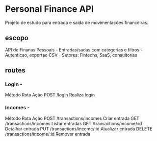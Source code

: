# Personal Finance API

Projeto de estudo para entrada e saida de movimentações financeiras.

## escopo

API de Finanas Pessoais -
Entradas/sadas com categorias e filtros -
Autenticao, exportao CSV -
Setores: Fintechs, SaaS, consultorias

## routes

### Login -

Método Rota Ação
POST /login Realiza login

### Incomes -

Método Rota Ação
POST /transactions/incomes Criar entrada
GET /transactions/incomes Listar entradas
GET /transactions/income/:id Detalhar entrada
PUT /transactions/income/:id Atualizar entrada
DELETE /transactions/income/:id Remover entrada
